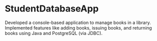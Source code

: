 # StudentDatabaseApp
Developed a console-based application to manage books in a library. Implemented features like adding books, issuing books, and returning books using Java and PostgreSQL (via JDBC).
